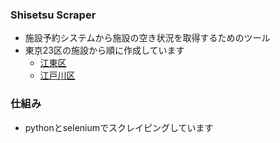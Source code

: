 ### Shisetsu Scraper
- 施設予約システムから施設の空き状況を取得するためのツール
- 東京23区の施設から順に作成しています
  - [江東区](https://sisetun.kcf.or.jp/web/)
  - [江戸川区](https://www.edogawa-yoyaku.jp/edo-user/)

### 仕組み
- pythonとseleniumでスクレイピングしています
